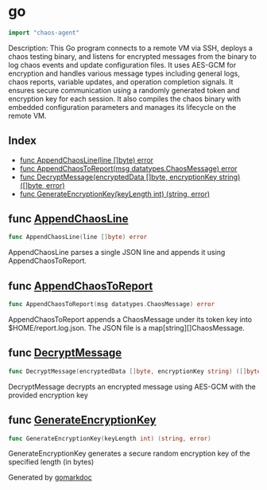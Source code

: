 <!-- Code generated by gomarkdoc. DO NOT EDIT -->

# go

```go
import "chaos-agent"
```

Description: This Go program connects to a remote VM via SSH, deploys a chaos testing binary, and listens for encrypted messages from the binary to log chaos events and update configuration files. It uses AES\-GCM for encryption and handles various message types including general logs, chaos reports, variable updates, and operation completion signals. It ensures secure communication using a randomly generated token and encryption key for each session. It also compiles the chaos binary with embedded configuration parameters and manages its lifecycle on the remote VM.

## Index

- [func AppendChaosLine\(line \[\]byte\) error](<#AppendChaosLine>)
- [func AppendChaosToReport\(msg datatypes.ChaosMessage\) error](<#AppendChaosToReport>)
- [func DecryptMessage\(encryptedData \[\]byte, encryptionKey string\) \(\[\]byte, error\)](<#DecryptMessage>)
- [func GenerateEncryptionKey\(keyLength int\) \(string, error\)](<#GenerateEncryptionKey>)


<a name="AppendChaosLine"></a>
## func [AppendChaosLine](<https://github.com/opensourceCertifications/linux/blob/main/monitor/go/monitor_logic.go#L724>)

```go
func AppendChaosLine(line []byte) error
```

AppendChaosLine parses a single JSON line and appends it using AppendChaosToReport.

<a name="AppendChaosToReport"></a>
## func [AppendChaosToReport](<https://github.com/opensourceCertifications/linux/blob/main/monitor/go/monitor_logic.go#L692>)

```go
func AppendChaosToReport(msg datatypes.ChaosMessage) error
```

AppendChaosToReport appends a ChaosMessage under its token key into $HOME/report.log.json. The JSON file is a map\[string\]\[\]ChaosMessage.

<a name="DecryptMessage"></a>
## func [DecryptMessage](<https://github.com/opensourceCertifications/linux/blob/main/monitor/go/monitor_logic.go#L635>)

```go
func DecryptMessage(encryptedData []byte, encryptionKey string) ([]byte, error)
```

DecryptMessage decrypts an encrypted message using AES\-GCM with the provided encryption key

<a name="GenerateEncryptionKey"></a>
## func [GenerateEncryptionKey](<https://github.com/opensourceCertifications/linux/blob/main/monitor/go/monitor_logic.go#L622>)

```go
func GenerateEncryptionKey(keyLength int) (string, error)
```

GenerateEncryptionKey generates a secure random encryption key of the specified length \(in bytes\)

Generated by [gomarkdoc](<https://github.com/princjef/gomarkdoc>)
